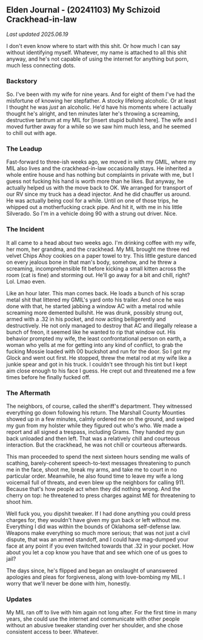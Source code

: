 ## Elden Journal - (20241103) My Schizoid Crackhead-in-law
*Last updated 2025.06.19*

I don't even know where to start with this shit. Or how much I can say without
identifying myself. Whatever, my name is attached to all this shit anyway, and
he's not capable of using the internet for anything but porn, much less
connecting dots.

### Backstory
So. I've been with my wife for nine years. And for eight of them I've had the
misfortune of knowing her stepfather. A stocky lifelong alcoholic. Or at least
I thought he was *just* an alcoholic. He'd have his moments where I actually
thought he's alright, and ten minutes later he's throwing a screaming,
destructive tantrum at my MIL for [insert stupid bullshit here]. The wife and I
moved further away for a while so we saw him much less, and he seemed to chill
out with age.

### The Leadup
Fast-forward to three-ish weeks ago, we moved in with my GMIL, where my MIL
also lives and the crackhead-in-law occasionally stays. He inherited a whole
entire house and has nothing but complaints in private with me, but I guess not
fucking his hand is worth more than he likes. But anyway, he actually helped
us with the move back to OK. We arranged for transport of our RV since my truck
has a dead injector. And he did chauffer us around. He was actually being cool
for a while. Until on one of those trips, he whipped out a motherfucking crack
pipe. And hit it, with me in his little Silverado. So I'm in a vehicle doing 90
with a strung out driver. Nice.

### The Incident
It all came to a head about two weeks ago. I'm drinking coffee with my wife,
her mom, her grandma, and the crackhead. My MIL brought me three red velvet
Chips Ahoy cookies on a paper towel to try. This little gesture danced on every
jealous bone in that man's body, somehow, and he threw a screaming,
incomprehensible fit before kicking a small kitten across the room (cat is
fine) and storming out. He'll go away for a bit and chill, right? Lol. Lmao
even.

Like an hour later. This man comes back. He loads a bunch of his scrap metal
shit that littered my GMIL's yard onto his trailer. And once he was done with
that, he started jabbing a window AC with a metal rod while screaming more
demented bullshit. He was drunk, possibly strung out, armed with a .32 in his
pocket, and now acting belligerently and destructively. He not only managed to
destroy that AC and illegally release a bunch of freon, it seemed like he
wanted to rip that window out. His behavior prompted my wife, the least
confrontational person on earth, a woman who yells at me for getting into any
kind of conflict, to grab the fucking Mossie loaded with 00 buckshot and run
for the door. So I got my Glock and went out first. He stopped, threw the metal
rod at my wife like a junkie spear and got in his truck. I couldn't see through
his tint but I kept aim close enough to his face I guess. He crept out and
threatened me a few times before he finally fucked off.

### The Aftermath
The neighbors, of course, called the sheriff's department. They witnessed
everything go down following his return. The Marshall County Mounties showed up
in a few minutes, calmly ordered me on the ground, and swiped my gun from my
holster while they figured out who's who. We made a report and all signed a
trespass, including Grams. They handed my gun back unloaded and then left. That
was a relatively chill and courteous interaction. But the crackhead, he was not
chill or courteous afterwards.

This man proceeded to spend the next sixteen hours sending me walls of
scathing, barely-coherent speech-to-text messages threatening to punch me in
the face, shoot me, break my arms, and take me to court in no particular order.
Meanwhile, he also found time to leave my wife a long voicemail full of
threats, and even blew up the neighbors for calling 911. Because that's how
people act when they did nothing wrong. And the cherry on top: he threatened to
press charges against ME for threatening to shoot him.

Well fuck you, you dipshit tweaker. If I had done anything you could press
charges for, they wouldn't have given my gun back or left without me.
Everything I did was within the bounds of Oklahoma self-defense law. Weapons
make everything so much more serious; that was not just a civil dispute, that
was an armed standoff, and I could have mag-dumped your face at any point if
you even twitched towards that .32 in your pocket. How about you let a cop know
you have that and see which one of us goes to jail?

The days since, he's flipped and began an onslaught of unanswered apologies and
pleas for forgiveness, along with love-bombing my MIL. I worry that we'll never
be done with him, honestly.

### Updates
My MIL ran off to live with him again not long after. For the first time in
many years, she could use the internet and communicate with other people
without an abusive tweaker standing over her shoulder, and she chose consistent
access to beer. Whatever.
